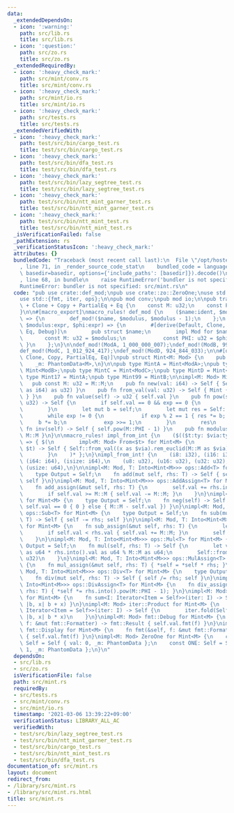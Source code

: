 ```yaml
---
data:
  _extendedDependsOn:
  - icon: ':warning:'
    path: src/lib.rs
    title: src/lib.rs
  - icon: ':question:'
    path: src/zo.rs
    title: src/zo.rs
  _extendedRequiredBy:
  - icon: ':heavy_check_mark:'
    path: src/mint/conv.rs
    title: src/mint/conv.rs
  - icon: ':heavy_check_mark:'
    path: src/mint/io.rs
    title: src/mint/io.rs
  - icon: ':heavy_check_mark:'
    path: src/tests.rs
    title: src/tests.rs
  _extendedVerifiedWith:
  - icon: ':heavy_check_mark:'
    path: test/src/bin/cargo_test.rs
    title: test/src/bin/cargo_test.rs
  - icon: ':heavy_check_mark:'
    path: test/src/bin/dfa_test.rs
    title: test/src/bin/dfa_test.rs
  - icon: ':heavy_check_mark:'
    path: test/src/bin/lazy_segtree_test.rs
    title: test/src/bin/lazy_segtree_test.rs
  - icon: ':heavy_check_mark:'
    path: test/src/bin/ntt_mint_garner_test.rs
    title: test/src/bin/ntt_mint_garner_test.rs
  - icon: ':heavy_check_mark:'
    path: test/src/bin/ntt_mint_test.rs
    title: test/src/bin/ntt_mint_test.rs
  _isVerificationFailed: false
  _pathExtension: rs
  _verificationStatusIcon: ':heavy_check_mark:'
  attributes: {}
  bundledCode: "Traceback (most recent call last):\n  File \"/opt/hostedtoolcache/Python/3.9.2/x64/lib/python3.9/site-packages/onlinejudge_verify/documentation/build.py\"\
    , line 71, in _render_source_code_stat\n    bundled_code = language.bundle(stat.path,\
    \ basedir=basedir, options={'include_paths': [basedir]}).decode()\n  File \"/opt/hostedtoolcache/Python/3.9.2/x64/lib/python3.9/site-packages/onlinejudge_verify/languages/user_defined.py\"\
    , line 68, in bundle\n    raise RuntimeError('bundler is not specified: {}'.format(path.as_posix()))\n\
    RuntimeError: bundler is not specified: src/mint.rs\n"
  code: "pub use crate::def_mod;\npub use crate::zo::ZeroOne;\nuse std::marker::PhantomData;\n\
    use std::{fmt, iter, ops};\n\npub mod conv;\npub mod io;\n\npub trait Mod: Default\
    \ + Clone + Copy + PartialEq + Eq {\n    const M: u32;\n    const PHI: u32;\n\
    }\n\n#[macro_export]\nmacro_rules! def_mod {\n    ($name:ident, $modulus:expr)\
    \ => {\n        def_mod!($name, $modulus, $modulus - 1);\n    };\n    ($name:ident,\
    \ $modulus:expr, $phi:expr) => {\n        #[derive(Default, Clone, Copy, PartialEq,\
    \ Eq, Debug)]\n        pub struct $name;\n        impl Mod for $name {\n     \
    \       const M: u32 = $modulus;\n            const PHI: u32 = $phi;\n       \
    \ }\n    };\n}\n\ndef_mod!(ModA, 1_000_000_007);\ndef_mod!(ModB, 998_244_353);\n\
    def_mod!(ModC, 1_012_924_417);\ndef_mod!(ModD, 924_844_033);\n\n#[derive(Default,\
    \ Clone, Copy, PartialEq, Eq)]\npub struct Mint<M: Mod> {\n    pub val: u32,\n\
    \    _m: PhantomData<M>,\n}\n\npub type MintA = Mint<ModA>;\npub type MintB =\
    \ Mint<ModB>;\npub type MintC = Mint<ModC>;\npub type MintD = Mint<ModD>;\npub\
    \ type Mint17 = MintA;\npub type Mint99 = MintB;\n\nimpl<M: Mod> Mint<M> {\n \
    \   pub const M: u32 = M::M;\n    pub fn new(val: i64) -> Self { Self::from_val(val.rem_euclid(M::M\
    \ as i64) as u32) }\n    pub fn from_val(val: u32) -> Self { Mint { val, _m: PhantomData\
    \ } }\n    pub fn value(self) -> u32 { self.val }\n    pub fn pow(self, mut exp:\
    \ u32) -> Self {\n        if self.val == 0 && exp == 0 {\n            return Self::from_val(1);\n\
    \        }\n        let mut b = self;\n        let mut res = Self::from_val(1);\n\
    \        while exp != 0 {\n            if exp % 2 == 1 { res *= b; }\n       \
    \     b *= b;\n            exp >>= 1;\n        }\n        res\n    }\n    pub\
    \ fn inv(self) -> Self { self.pow(M::PHI - 1) }\n    pub fn modulus() -> u32 {\
    \ M::M }\n}\n\nmacro_rules! impl_from_int {\n    ($(($t:ty: $via:ty)),* $(,)?)\
    \ => { $(\n        impl<M: Mod> From<$t> for Mint<M> {\n            fn from(x:\
    \ $t) -> Self { Self::from_val((x as $via).rem_euclid(M::M as $via) as u32) }\n\
    \        }\n    )* };\n}\nimpl_from_int! {\n    (i8: i32), (i16: i32), (i32: i32),\
    \ (i64: i64), (isize: i64),\n    (u8: u32), (u16: u32), (u32: u32), (u64: u64),\
    \ (usize: u64),\n}\n\nimpl<M: Mod, T: Into<Mint<M>>> ops::Add<T> for Mint<M> {\n\
    \    type Output = Self;\n    fn add(mut self, rhs: T) -> Self { self += rhs;\
    \ self }\n}\nimpl<M: Mod, T: Into<Mint<M>>> ops::AddAssign<T> for Mint<M> {\n\
    \    fn add_assign(&mut self, rhs: T) {\n        self.val += rhs.into().val;\n\
    \        if self.val >= M::M { self.val -= M::M; }\n    }\n}\nimpl<M: Mod> ops::Neg\
    \ for Mint<M> {\n    type Output = Self;\n    fn neg(self) -> Self { Mint::from_val(if\
    \ self.val == 0 { 0 } else { M::M - self.val }) }\n}\nimpl<M: Mod, T: Into<Mint<M>>>\
    \ ops::Sub<T> for Mint<M> {\n    type Output = Self;\n    fn sub(mut self, rhs:\
    \ T) -> Self { self -= rhs; self }\n}\nimpl<M: Mod, T: Into<Mint<M>>> ops::SubAssign<T>\
    \ for Mint<M> {\n    fn sub_assign(&mut self, rhs: T) {\n        let rhs = rhs.into();\n\
    \        if self.val < rhs.val { self.val += M::M; }\n        self.val -= rhs.val;\n\
    \    }\n}\nimpl<M: Mod, T: Into<Mint<M>>> ops::Mul<T> for Mint<M> {\n    type\
    \ Output = Self;\n    fn mul(self, rhs: T) -> Self {\n        let val = self.val\
    \ as u64 * rhs.into().val as u64 % M::M as u64;\n        Self::from_val(val as\
    \ u32)\n    }\n}\nimpl<M: Mod, T: Into<Mint<M>>> ops::MulAssign<T> for Mint<M>\
    \ {\n    fn mul_assign(&mut self, rhs: T) { *self = *self * rhs; }\n}\nimpl<M:\
    \ Mod, T: Into<Mint<M>>> ops::Div<T> for Mint<M> {\n    type Output = Self;\n\
    \    fn div(mut self, rhs: T) -> Self { self /= rhs; self }\n}\nimpl<M: Mod, T:\
    \ Into<Mint<M>>> ops::DivAssign<T> for Mint<M> {\n    fn div_assign(&mut self,\
    \ rhs: T) { *self *= rhs.into().pow(M::PHI - 1); }\n}\nimpl<M: Mod> iter::Sum\
    \ for Mint<M> {\n    fn sum<I: Iterator<Item = Self>>(iter: I) -> Self { iter.fold(Self::from_val(0),\
    \ |b, x| b + x) }\n}\nimpl<M: Mod> iter::Product for Mint<M> {\n    fn product<I:\
    \ Iterator<Item = Self>>(iter: I) -> Self {\n        iter.fold(Self::from_val(1),\
    \ |b, x| b * x)\n    }\n}\nimpl<M: Mod> fmt::Debug for Mint<M> {\n    fn fmt(&self,\
    \ f: &mut fmt::Formatter) -> fmt::Result { self.val.fmt(f) }\n}\nimpl<M: Mod>\
    \ fmt::Display for Mint<M> {\n    fn fmt(&self, f: &mut fmt::Formatter) -> fmt::Result\
    \ { self.val.fmt(f) }\n}\nimpl<M: Mod> ZeroOne for Mint<M> {\n    const ZERO:\
    \ Self = Self { val: 0, _m: PhantomData };\n    const ONE: Self = Self { val:\
    \ 1, _m: PhantomData };\n}\n"
  dependsOn:
  - src/lib.rs
  - src/zo.rs
  isVerificationFile: false
  path: src/mint.rs
  requiredBy:
  - src/tests.rs
  - src/mint/conv.rs
  - src/mint/io.rs
  timestamp: '2021-03-06 13:39:22+09:00'
  verificationStatus: LIBRARY_ALL_AC
  verifiedWith:
  - test/src/bin/lazy_segtree_test.rs
  - test/src/bin/ntt_mint_garner_test.rs
  - test/src/bin/cargo_test.rs
  - test/src/bin/ntt_mint_test.rs
  - test/src/bin/dfa_test.rs
documentation_of: src/mint.rs
layout: document
redirect_from:
- /library/src/mint.rs
- /library/src/mint.rs.html
title: src/mint.rs
---
```

